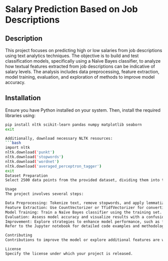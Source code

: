 # Salary Prediction Based on Job Descriptions

## Description

This project focuses on predicting high or low salaries from job descriptions using text analytics techniques. The objective is to build and test classification models, specifically using a Naïve Bayes classifier, to analyze how textual features extracted from job descriptions can be indicative of salary levels. The analysis includes data preprocessing, feature extraction, model training, evaluation, and exploration of methods to improve model accuracy.

## Installation

Ensure you have Python installed on your system. Then, install the required libraries using:

```bash
pip install nltk scikit-learn pandas numpy matplotlib seaborn
exit

Additionally, download necessary NLTK resources:
```bash
import nltk
nltk.download('punkt')
nltk.download('stopwords')
nltk.download('wordnet')
nltk.download('averaged_perceptron_tagger')
exit
Dataset Preparation
Select 2500 data points from the provided dataset, dividing them into training and test sets. Ensure the data is balanced across your target classes for more reliable model performance.

Usage
The project involves several steps:

Data Preprocessing: Tokenize text, remove stopwords, and apply lemmatization.
Feature Extraction: Use CountVectorizer or TfidfVectorizer for converting text data into a vectorized format.
Model Training: Train a Naïve Bayes classifier using the training set.
Evaluation: Assess model accuracy and visualize results with a confusion matrix.
Improvement: Explore strategies to enhance model performance, such as feature selection optimization and addressing class imbalance.
Refer to the Jupyter notebook for detailed code examples and methodologies.

Contributing
Contributions to improve the model or explore additional features are welcome. Please adhere to standard coding practices and document any changes.

License
Specify the license under which your project is released.
